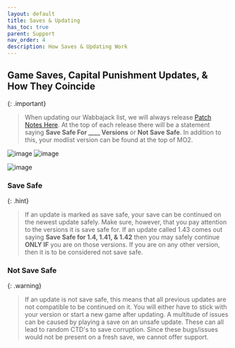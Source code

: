 ```yaml
---
layout: default
title: Saves & Updating
has_toc: true
parent: Support
nav_order: 4
description: How Saves & Updating Work
---
```


## **Game Saves, Capital Punishment Updates, & How They Coincide**

{: .important}
> When updating our Wabbajack list, we will always release [Patch Notes Here](https://github.com/TheMrNewVegas/TTWTrueVegas/releases). At the top of each release there will be a statement saying **Save Safe For ____ Versions** or **Not Save Safe**. In addition to this, your modlist version can be found at the top of MO2. 

![image](https://user-images.githubusercontent.com/112358568/210279382-be1fb72e-7770-467a-9cf9-19646d323f5b.png)
![image](https://user-images.githubusercontent.com/112358568/210279441-f1bf9414-8ea9-4e97-b1ce-9f0a7b165acb.png)

![image](https://user-images.githubusercontent.com/112358568/210279470-6f6f0630-df66-4c3d-af5f-c0f7d14e06db.png)

### **Save Safe**

{: .hint}
>If an update is marked as save safe, your save can be continued on the newest update safely. Make sure, however, that you pay attention to the versions it is save safe for. If an update called 1.43 comes out saying **Save Safe for 1.4, 1.41, & 1.42** then you may safely continue **ONLY IF** you are on those versions. If you are on any other version, then it is to be considered not save safe.

### **Not Save Safe**

{: .warning}
> If an update is not save safe, this means that all previous updates are not compatible to be continued on it. You will either have to stick with your version or start a new game after updating. A multitude of issues can be caused by playing a save on an unsafe update. These can all lead to random CTD's to save corruption. Since these bugs/issues would not be present on a fresh save, we cannot offer support.
